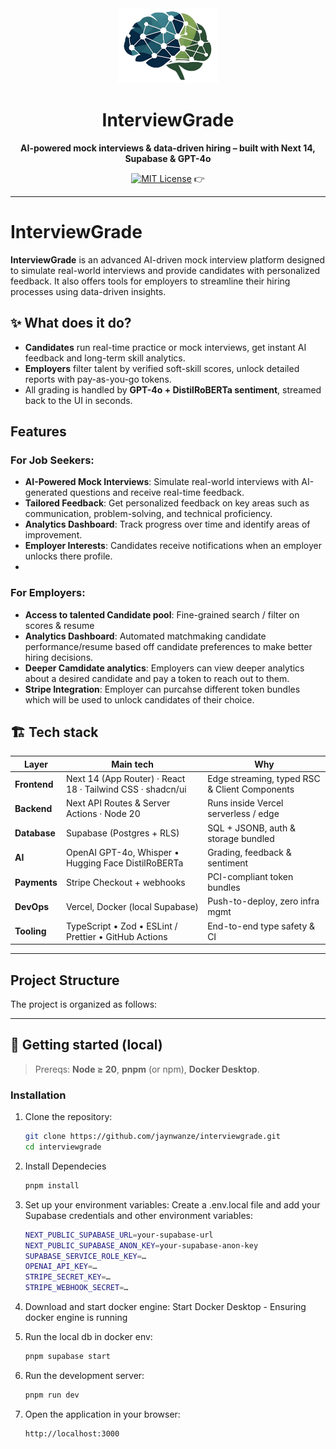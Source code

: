 <div align="center">

<img src="public/logos/InterviewGrade.png" height="120" alt="InterviewGrade logo" />

# InterviewGrade
**AI-powered mock interviews & data-driven hiring – built with Next 14, Supabase & GPT-4o**

[![MIT License](https://img.shields.io/badge/license-MIT-green.svg)](LICENSE)  👉
<br>

</div>

---

# InterviewGrade

**InterviewGrade** is an advanced AI-driven mock interview platform designed to simulate real-world interviews and provide candidates with personalized feedback. It also offers tools for employers to streamline their hiring processes using data-driven insights.

## ✨ What does it do?
- **Candidates** run real-time practice or mock interviews, get instant AI feedback and long-term skill analytics.  
- **Employers** filter talent by verified soft-skill scores, unlock detailed reports with pay-as-you-go tokens.  
- All grading is handled by **GPT-4o + DistilRoBERTa sentiment**, streamed back to the UI in seconds.

## Features

### For Job Seekers:
- **AI-Powered Mock Interviews**: Simulate real-world interviews with AI-generated questions and receive real-time feedback.
- **Tailored Feedback**: Get personalized feedback on key areas such as communication, problem-solving, and technical proficiency.
- **Analytics Dashboard**: Track progress over time and identify areas of improvement.
- **Employer Interests**: Candidates receive notifications when an employer unlocks there profile.
- 
### For Employers:
- **Access to talented Candidate pool**: Fine-grained search / filter on scores & resume
- **Analytics Dashboard**: Automated matchmaking candidate performance/resume based off candidate preferences to make better hiring decisions.
- **Deeper Camdidate analytics**: Employers can view deeper analytics about a desired candidate and pay a token to reach out to them.
- **Stripe Integration**: Employer can purcahse different token bundles which will be used to unlock candidates of their choice.


## 🏗️ Tech stack

| Layer | Main tech | Why |
| ----- | --------- | --- |
| **Frontend** | Next 14 (App Router) · React 18 · Tailwind CSS · shadcn/ui | Edge streaming, typed RSC & Client Components |
| **Backend** | Next API Routes & Server Actions · Node 20 | Runs inside Vercel serverless / edge |
| **Database** | Supabase (Postgres + RLS) | SQL + JSONB, auth & storage bundled |
| **AI** | OpenAI GPT-4o, Whisper • Hugging Face DistilRoBERTa | Grading, feedback & sentiment |
| **Payments** | Stripe Checkout + webhooks | PCI-compliant token bundles |
| **DevOps** | Vercel, Docker (local Supabase) | Push-to-deploy, zero infra mgmt |
| **Tooling** | TypeScript • Zod • ESLint / Prettier • GitHub Actions | End-to-end type safety & CI |

---

## Project Structure
The project is organized as follows:

---

## 🚀 Getting started (local)

> Prereqs: **Node ≥ 20**, **pnpm** (or npm), **Docker Desktop**.

### Installation

1. Clone the repository:
   ```bash
   git clone https://github.com/jaynwanze/interviewgrade.git
   cd interviewgrade
   
2. Install Dependecies
   ```bash
   pnpm install

3. Set up your environment variables: Create a .env.local file and add your Supabase credentials and other environment variables:
   ```bash
   NEXT_PUBLIC_SUPABASE_URL=your-supabase-url
   NEXT_PUBLIC_SUPABASE_ANON_KEY=your-supabase-anon-key
   SUPABASE_SERVICE_ROLE_KEY=…
   OPENAI_API_KEY=…
   STRIPE_SECRET_KEY=…
   STRIPE_WEBHOOK_SECRET=…
   
4. Download and start docker engine:
   Start Docker Desktop - Ensuring docker engine is running

5. Run the local db in docker env:
   ```bash
   pnpm supabase start
   
6. Run the development server:
   ```bash
   pnpm run dev

7. Open the application in your browser:
   ```bash
   http://localhost:3000

